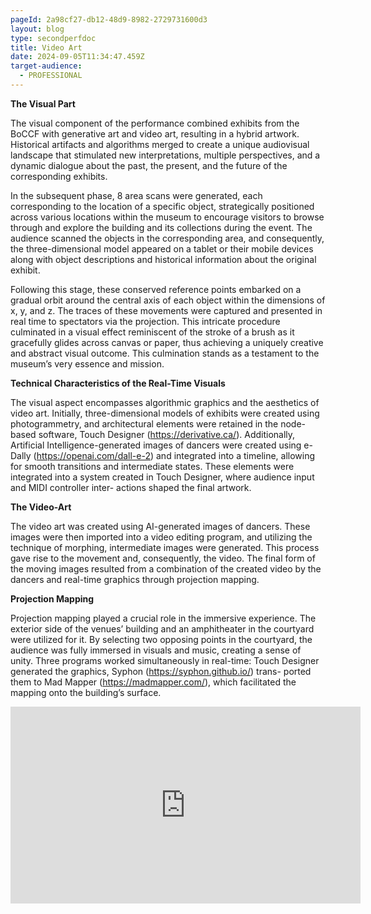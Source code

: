 ```yaml
---
pageId: 2a98cf27-db12-48d9-8982-2729731600d3
layout: blog
type: secondperfdoc
title: Video Art
date: 2024-09-05T11:34:47.459Z
target-audience:
  - PROFESSIONAL
---
```

<b>The Visual Part</b>  

The visual component of the performance combined exhibits from the BoCCF with generative art and video art, resulting in a hybrid artwork. Historical artifacts and algorithms merged to create a unique audiovisual landscape that stimulated new interpretations, multiple perspectives, and a dynamic dialogue about the past, the present, and the future of the corresponding exhibits.  

In the subsequent phase, 8 area scans were generated, each corresponding to the location of a specific object, strategically positioned across various locations within the museum to encourage visitors to browse through and explore the building and its collections during the event. The audience scanned the objects in the corresponding area, and consequently, the three-dimensional model appeared on a tablet or their mobile devices along with object descriptions and historical information about the original exhibit.  

Following this stage, these conserved reference points embarked on a gradual orbit around the central axis of each object within the dimensions of x, y, and z. The traces of these movements were captured and presented in real time to spectators via the projection. This intricate procedure culminated in a visual effect reminiscent of the stroke of a brush as it gracefully glides across canvas or paper, thus achieving a uniquely creative and abstract visual outcome. This culmination stands as a testament to the museum’s very essence and mission.  

<b>Technical Characteristics of the Real-Time Visuals</b>  

The visual aspect encompasses algorithmic graphics and the aesthetics of video art. Initially, three-dimensional models of exhibits were created using photogrammetry, and architectural elements were retained in the node-based software, Touch Designer (https://derivative.ca/). Additionally, Artificial Intelligence-generated images of dancers were created using e-Dally (https://openai.com/dall-e-2) and integrated into a timeline, allowing for smooth transitions and intermediate states. These elements were integrated into a system created in Touch Designer, where audience input and MIDI controller inter- actions shaped the final artwork.  

<b>The Video-Art</b>  

The video art was created using AI-generated images of dancers. These images were then imported into a video editing program, and utilizing the technique of morphing, intermediate images were generated. This process gave rise to the movement and, consequently, the video. The final form of the moving images resulted from a combination of the created video by the dancers and real-time graphics through projection mapping.  

<b>Projection Mapping</b>  

Projection mapping played a crucial role in the immersive experience. The exterior side of the venues’ building and an amphitheater in the courtyard were utilized for it. By selecting two opposing points in the courtyard, the audience was fully immersed in visuals and music, creating a sense of unity. Three programs worked simultaneously in real-time: Touch Designer generated the graphics, Syphon (https://syphon.github.io/) trans- ported them to Mad Mapper (https://madmapper.com/), which facilitated the mapping onto the building’s surface.  

<iframe width="560" height="315" src="https://www.youtube.com/embed/4gninGRoY9A?si=aEANORbEEcyl-Iqg" title="YouTube video player" frameborder="0" allow="accelerometer; autoplay; clipboard-write; encrypted-media; gyroscope; picture-in-picture; web-share" allowfullscreen></iframe>